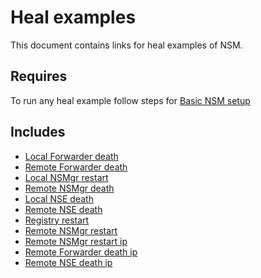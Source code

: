 # Heal examples

This document contains links for heal examples of NSM.

## Requires

To run any heal example follow steps for [Basic NSM setup](../basic)

## Includes

 - [Local Forwarder death](./local-forwarder-death)
 - [Remote Forwarder death](./remote-forwarder-death)
 - [Local NSMgr restart](./local-nsmgr-restart)
 - [Remote NSMgr death](./remote-nsmgr-death)
 - [Local NSE death](./local-nse-death)
 - [Remote NSE death](./remote-nse-death)
 - [Registry restart](./registry-restart)
 - [Remote NSMgr restart](./remote-nsmgr-restart)
 - [Remote NSMgr restart ip](./remote-nsmgr-restart-ip)
 - [Remote Forwarder death ip](./remote-forwarder-death-ip)
 - [Remote NSE death ip](./remote-nse-death-ip)
